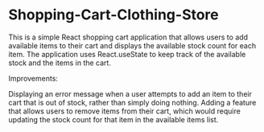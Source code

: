 # Shopping-Cart-Clothing-Store
This is a simple React shopping cart application that allows users to add available items to their cart and displays the available stock count for each item. The application uses React.useState to keep track of the available stock and the items in the cart.

Improvements:

Displaying an error message when a user attempts to add an item to their cart that is out of stock, rather than simply doing nothing.
Adding a feature that allows users to remove items from their cart, which would require updating the stock count for that item in the available items list.
